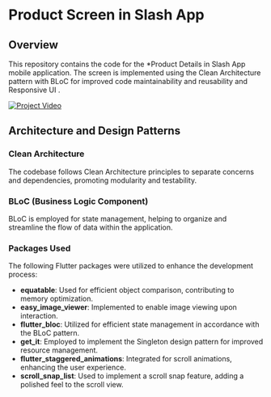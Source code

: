 # Product Screen in Slash App 

## Overview

This repository contains the code for the *Product Details in Slash App mobile application. The screen is implemented using the Clean Architecture pattern with BLoC for improved code maintainability and reusability and Responsive UI .

[![Project Video](https://img.youtube.com/vi/your-video-id/0.jpg)](https://www.youtube.com/watch?v=your-video-id)


## Architecture and Design Patterns

### Clean Architecture

The codebase follows Clean Architecture principles to separate concerns and dependencies, promoting modularity and testability.

### BLoC (Business Logic Component)

BLoC is employed for state management, helping to organize and streamline the flow of data within the application.

### Packages Used

The following Flutter packages were utilized to enhance the development process:

- **equatable**: Used for efficient object comparison, contributing to memory optimization.
- **easy_image_viewer**: Implemented to enable image viewing upon interaction.
- **flutter_bloc**: Utilized for efficient state management in accordance with the BLoC pattern.
- **get_it**: Employed to implement the Singleton design pattern for improved resource management.
- **flutter_staggered_animations**: Integrated for scroll animations, enhancing the user experience.
- **scroll_snap_list**: Used to implement a scroll snap feature, adding a polished feel to the scroll view.


